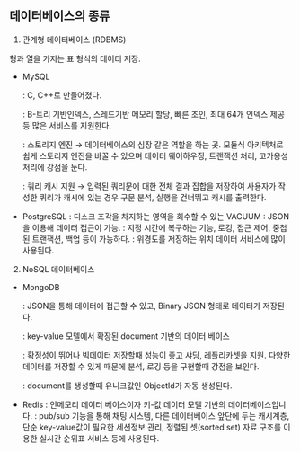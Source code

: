 ## 데이터베이스의 종류

1. 관계형 데이터베이스 (RDBMS)

형과 열을 가지는 표 형식의 데이터 저장.

- MySQL

  : C, C++로 만들어졌다.

  : B-트리 기반인덱스, 스레드기반 메모리 할당, 빠른 조인, 최대 64개 인덱스 제공 등 많은 서비스를 지원한다.

  : 스토리지 엔진 → 데이터베이스의 심장 같은 역할을 하는 곳. 모듈식 아키텍처로 쉽게 스토리지 엔진을 바꿀 수 있으며 데이터 웨어하우징, 트랜잭션 처리, 고가용성 처리에 강점을 둔다.

  : 쿼리 캐시 지원 → 입력된 쿼리문에 대한 전체 결과 집합을 저장하여 사용자가 작성한 쿼리가 캐시에 있는 경우 구문 분석, 실행을 건너뛰고 캐시를 출력한다.

- PostgreSQL
  : 디스크 조각을 차지하는 영역을 회수할 수 있는 VACUUM
  : JSON을 이용해 데이터 접근이 가능.
  : 지정 시간에 복구하는 기능, 로깅, 접근 제어, 중첩된 트랜잭션, 백업 등이 가능하다.
  : 위경도를 저장하는 위치 데이터 서비스에 많이 사용된다.

2. NoSQL 데이터베이스

- MongoDB

  : JSON을 통해 데이터에 접근할 수 있고, Binary JSON 형태로 데이터가 저장된다.

  : key-value 모델에서 확장된 document 기반의 데이터 베이스

  : 확정성이 뛰어나 빅데이터 저장할때 성능이 좋고 샤딩, 레플리카셋을 지원. 다양한 데이터를 저장할 수 있게 때문에 분석, 로깅 등을 구현할때 강점을 보인다.

  : document를 생성할때 유니크값인 ObjectId가 자동 생성된다.

- Redis
  : 인메모리 데이터 베이스이자 키-값 데이터 모델 기반의 데이터베이스입니다.
  : pub/sub 기능을 통해 채팅 시스템, 다른 데이터베이스 앞단에 두는 캐시계층, 단순 key-value값이 필요한 세션정보 관리, 정렬된 셋(sorted set) 자료 구조를 이용한 실시간 순위표 서비스 등에 사용된다.
